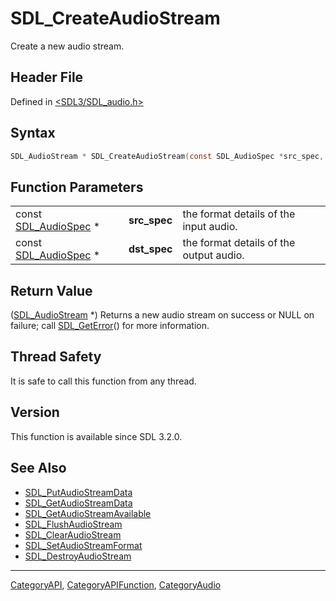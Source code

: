 # SDL_CreateAudioStream

Create a new audio stream.

## Header File

Defined in [<SDL3/SDL_audio.h>](https://github.com/libsdl-org/SDL/blob/main/include/SDL3/SDL_audio.h)

## Syntax

```c
SDL_AudioStream * SDL_CreateAudioStream(const SDL_AudioSpec *src_spec, const SDL_AudioSpec *dst_spec);
```

## Function Parameters

|                                        |              |                                         |
| -------------------------------------- | ------------ | --------------------------------------- |
| const [SDL_AudioSpec](SDL_AudioSpec) * | **src_spec** | the format details of the input audio.  |
| const [SDL_AudioSpec](SDL_AudioSpec) * | **dst_spec** | the format details of the output audio. |

## Return Value

([SDL_AudioStream](SDL_AudioStream) *) Returns a new audio stream on
success or NULL on failure; call [SDL_GetError](SDL_GetError)() for more
information.

## Thread Safety

It is safe to call this function from any thread.

## Version

This function is available since SDL 3.2.0.

## See Also

- [SDL_PutAudioStreamData](SDL_PutAudioStreamData)
- [SDL_GetAudioStreamData](SDL_GetAudioStreamData)
- [SDL_GetAudioStreamAvailable](SDL_GetAudioStreamAvailable)
- [SDL_FlushAudioStream](SDL_FlushAudioStream)
- [SDL_ClearAudioStream](SDL_ClearAudioStream)
- [SDL_SetAudioStreamFormat](SDL_SetAudioStreamFormat)
- [SDL_DestroyAudioStream](SDL_DestroyAudioStream)






----
[CategoryAPI](CategoryAPI), [CategoryAPIFunction](CategoryAPIFunction), [CategoryAudio](CategoryAudio)

